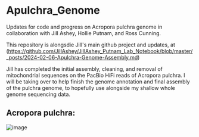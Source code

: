 # Apulchra_Genome
Updates for code and progress on Acropora pulchra genome in collaboration with Jill Ashey, Hollie Putnam, and Ross Cunning. 

This repository is alongsdie Jill's main github project and updates, at (https://github.com/JillAshey/JillAshey_Putnam_Lab_Notebook/blob/master/_posts/2024-02-06-Apulchra-Genome-Assembly.md)

Jill has completed the initial assembly, cleaning, and removal of mitochondrial sequences on the PacBio HiFi reads of Acropora pulchra. I will be taking over to help finish the genome annotation and final assembly of the pulchra genome, to hopefully use alongside my shallow whole genome sequencing data. 

## Acropora pulchra: 


![image](https://github.com/TrinityConn/Apulchra_Genome/assets/28198864/6f250119-453f-4ef4-9363-918ef459a1e6)



